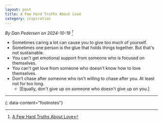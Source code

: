 ```yaml
---
layout: post
title: A Few Hard Truths About Love
category: inspiration
---
```


_By Dan Pedersen on 2024-10-19 [^1]_

- Sometimes caring a lot can cause you to give too much of yourself.
- Sometimes one person is the glue that holds things together. But that's not sustainable.
- You can't get emotional support from someone who is focused on themselves.
- You can't get love from someone who doesn't know how to love themselves.
- Don't chase after someone who isn't willing to chase after you. At least not for too long.
  - [Equally, don't give up on someone who doesn't give up on you.]

---
{: data-content="footnotes"}

[^1]: [A Few Hard Truths About Love](https://livingwithconfidence.net/2024/10/19/a-few-hard-truths-about-love/)
